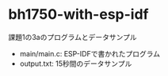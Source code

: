 # bh1750-with-esp-idf
課題1の3aのプログラムとデータサンプル

- main/main.c: ESP-IDFで書かれたプログラム
- output.txt: 15秒間のデータサンプル
